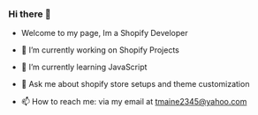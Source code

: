 ### Hi there 👋
- Welcome to my page, Im a Shopify Developer

- 🔭 I’m currently working on Shopify Projects
- 🌱 I’m currently learning JavaScript
- 💬 Ask me about shopify store setups and theme customization
- 📫 How to reach me: via my email at tmaine2345@yahoo.com

